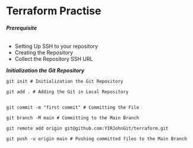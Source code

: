 # Terraform Practise

###### ***Prerequisite***
- Setting Up SSH to your repository
- Creating the Repository
- Collect the Repository SSH URL

***Initialization the Git Repository***

```
git init # Initialization the Git Repository
```

```
git add . # Adding the Git in Local Repository
```
```

git commit -m "first commit" # Committing the File
```
```
git branch -M main # Committing to the Main Branch
```
```
git remote add origin git@github.com:YIRJohnGit/terraform.git
```
```
git push -u origin main # Pushing committed files to the Main Branch
```
